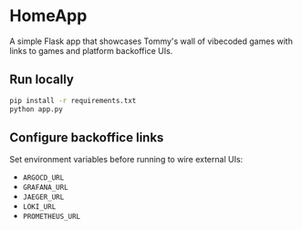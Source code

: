 # HomeApp

A simple Flask app that showcases Tommy's wall of vibecoded games with links to games and platform backoffice UIs.

## Run locally

```bash
pip install -r requirements.txt
python app.py
```

## Configure backoffice links
Set environment variables before running to wire external UIs:

- `ARGOCD_URL`
- `GRAFANA_URL`
- `JAEGER_URL`
- `LOKI_URL`
- `PROMETHEUS_URL` 